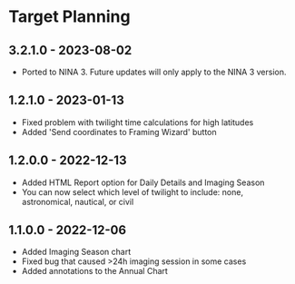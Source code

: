# Target Planning

## 3.2.1.0 - 2023-08-02
* Ported to NINA 3.  Future updates will only apply to the NINA 3 version.

## 1.2.1.0 - 2023-01-13
* Fixed problem with twilight time calculations for high latitudes
* Added 'Send coordinates to Framing Wizard' button

## 1.2.0.0 - 2022-12-13
* Added HTML Report option for Daily Details and Imaging Season
* You can now select which level of twilight to include: none, astronomical, nautical, or civil

## 1.1.0.0 - 2022-12-06
* Added Imaging Season chart
* Fixed bug that caused >24h imaging session in some cases
* Added annotations to the Annual Chart
